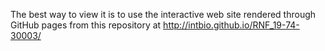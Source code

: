 
The best way to view it is to use the interactive web site rendered through GitHub pages from this repository at http://intbio.github.io/RNF_19-74-30003/


